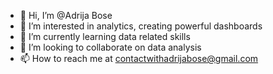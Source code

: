 - 👋 Hi, I’m @Adrija Bose
- 👀 I’m interested in analytics, creating powerful dashboards
- 🌱 I’m currently learning data related skills
- 💞️ I’m looking to collaborate on data analysis
- 📫 How to reach me at contactwithadrijabose@gmail.com

<!---
Adrija2/Adrija2 is a ✨ special ✨ repository because its `README.md` (this file) appears on your GitHub profile.
You can click the Preview link to take a look at your changes.
--->
